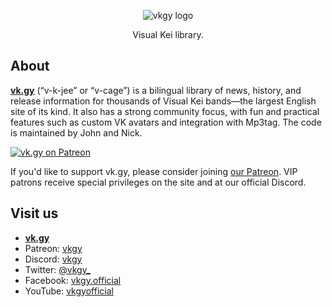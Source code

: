 <p align="center">
  <img alt="vkgy logo" src="https://vk.gy/uploads/2019-07-10-vkgy-logo.png" />
</p>
<p align="center">
  Visual Kei library.
</p>

## About

**[vk.gy](https://vk.gy/)** (“v-k-jee” or “v-cage”) is a bilingual library of news, history, and release information for thousands of Visual Kei bands—the largest English site of its kind. It also has a strong community focus, with fun and practical features such as custom VK avatars and integration with Mp3tag. The code is maintained by John and Nick.

[![vk.gy on Patreon](https://vk.gy/main/ad-patreon.png)](https://patreon.com/vkgy)

If you'd like to support vk.gy, please consider joining [our Patreon](https://patreon.com/vkgy). VIP patrons receive special privileges on the site and at our official Discord.

## Visit us
* **[vk.gy](https://vk.gy/)**
* Patreon: [vkgy](https://patreon.com/vkgy)
* Discord: [vkgy](https://discord.gg/PqzG7sA)
* Twitter: [@vkgy_](https://twitter.com/vkgy_)
* Facebook: [vkgy.official](https://facebook.com/vkgy.official)
* YouTube: [vkgyofficial](https://youtube.com/c/vkgyofficial)